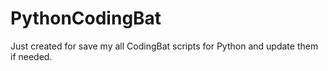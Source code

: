 # PythonCodingBat
Just created for save my all CodingBat scripts for Python and update them if needed.
